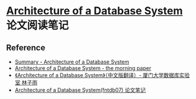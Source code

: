 # [Architecture of a Database System](http://db.cs.berkeley.edu/papers/fntdb07-architecture.pdf) 论文阅读笔记







## Reference

- [Summary - Architecture of a Database System](https://www.nowpublishers.com/article/DownloadSummary/DBS-002)
- [Architecture of a Database System - the morning paper](https://blog.acolyer.org/2015/01/20/architecture-of-a-database-system/)
- [《Architecture of a Database System》（中文版翻译）- 厦门大学数据库实验室 林子雨](http://dblab.xmu.edu.cn/post/architecture-of-a-database-system/)
- [Architecture of a Database System(fntdb07) 论文笔记](https://zhuanlan.zhihu.com/p/25065363)